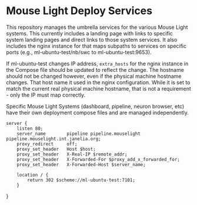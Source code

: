 # Mouse Light Deploy Services
This repository manages the umbrella services for the various Mouse Light systems.  This currently includes a landing page
with links to specific system landing pages and direct links to those system services.  It also includes the nginx instance
for that maps subpaths to services on specific ports (e.g., ml-ubuntu-test/nb/swc to ml-ubuntu-test:9653).

If ml-ubuntu-test changes IP address, `extra_hosts` for the nginx instance in the Compose file should be updated to 
reflect the change.  The hostname should not be changed however, even if the physical machine hostname changes.  That 
host name it used in the nginx configuration.  While it is set to match the current real physical machine hostname, that
is not a requirement - only the IP must map correctly.

Specific Mouse Light Systems (dashboard, pipeline, neuron browser, etc) have their own deployment compose files and are
managed independently.


    server {
        listen 80;
        server_name        pipeline pipeline.mouselight pipeline.mouselight.int.janelia.org;
        proxy_redirect     off;
        proxy_set_header   Host $host;
        proxy_set_header   X-Real-IP $remote_addr;
        proxy_set_header   X-Forwarded-For $proxy_add_x_forwarded_for;
        proxy_set_header   X-Forwarded-Host $server_name;

        location / {
            return 302 $scheme://ml-ubuntu-test:7101;
        }
   }